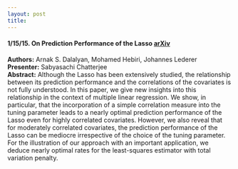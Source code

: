 ```yaml
---
layout: post
title: 
---
```


#### 1/15/15. On Prediction Performance of the Lasso [arXiv](http://arxiv.org/abs/1402.1700)
**Authors:** Arnak S. Dalalyan, Mohamed Hebiri, Johannes Lederer  
**Presenter:** Sabyasachi Chatterjee  
**Abstract:** Although the Lasso has been extensively studied, the relationship between its prediction performance and the correlations of the covariates is not fully understood. In this paper, we give new insights into this relationship in the context of multiple linear regression. We show, in particular, that the incorporation of a simple correlation measure into the tuning parameter leads to a nearly optimal prediction performance of the Lasso even for highly correlated covariates. However, we also reveal that for moderately correlated covariates, the prediction performance of the Lasso can be mediocre irrespective of the choice of the tuning parameter. For the illustration of our approach with an important application, we deduce nearly optimal rates for the least-squares estimator with total variation penalty.
